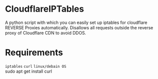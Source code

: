 # CloudflareIPTables
A python script with which you can easily set up iptables for cloudflare REVERSE Proxies automatically. Disallows all requests outside the reverse proxy of Cloudflare CDN to avoid DDOS.


# Requirements
``iptables``
``curl``
``linux/debain OS``
<br>
sudo apt get install curl
